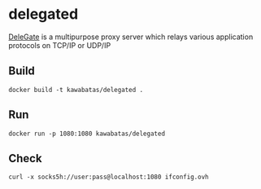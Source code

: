 # delegated

[DeleGate](http://ja.delegate.org/delegate/) is a multipurpose proxy server which relays various application protocols on TCP/IP or UDP/IP

## Build
```
docker build -t kawabatas/delegated .
```

## Run
```
docker run -p 1080:1080 kawabatas/delegated
```

## Check
```
curl -x socks5h://user:pass@localhost:1080 ifconfig.ovh
```
